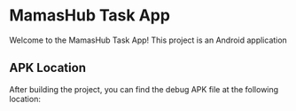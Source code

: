 # MamasHub Task App

Welcome to the MamasHub Task App! This project is an Android application 

## APK Location

After building the project, you can find the debug APK file at the following location:

